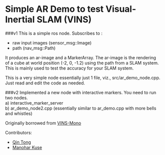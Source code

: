 # Simple AR Demo to test Visual-Inertial SLAM (VINS)


###v1
This is a simple ros node. Subscribes to :
- raw input images (sensor_msg::Image)
- path (nav_msg::Path)

It produces an ar-image and a MarkerArray. The ar-image is the rendering of a
cube at world position (-2, 0, -1.2) using the path from a SLAM system. This is
mainly used to test the accuracy for your SLAM system.

This is a very simple node essentially just 1 file, viz., src/ar_demo_node.cpp.
Just read and edit the code as needed.


###v2
Implemented a new node with interactive markers. You need to run two nodes. <br/>
a) interactive_marker_server<br/>
b) ar_demo_node2.cpp (essentially similar to ar_demo.cpp with more bells and whistles)<br/>

Originally borrowed from [VINS-Mono](https://github.com/HKUST-Aerial-Robotics/VINS-Mono/tree/master/ar_demo)

Contributors:
- [Qin Tong](https://github.com/qintonguav/)
- [Manohar Kuse](https://github.com/mpkuse/)
